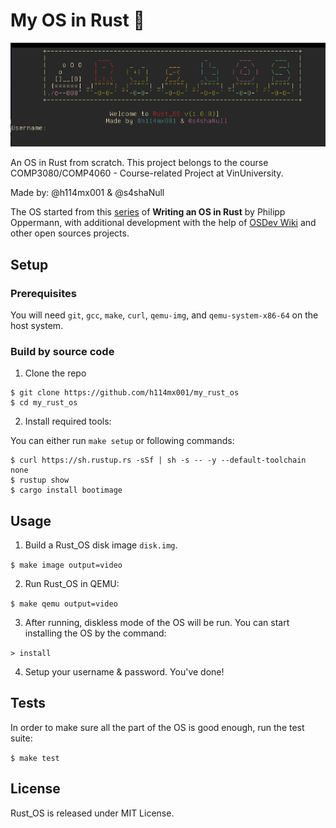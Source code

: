 # My OS in Rust 🦀

![](doc/rust_os.png)

An OS in Rust from scratch. This project belongs to the course COMP3080/COMP4060 - Course-related Project at VinUniversity. 

Made by: @h114mx001 & @s4shaNull

The OS started from this [series](https://os.phil-opp.com/) of **Writing an OS in Rust** by Philipp Oppermann, with additional development with the help of [OSDev Wiki](https://wiki.osdev.org/Main_Page) and other open sources projects. 

## Setup  

### Prerequisites 

You will need `git`, `gcc`, `make`, `curl`, `qemu-img`, and `qemu-system-x86-64` on the host system. 

### Build by source code

1. Clone the repo
```
$ git clone https://github.com/h114mx001/my_rust_os
$ cd my_rust_os 
```
2. Install required tools: 

You can either run `make setup` or following commands: 

```
$ curl https://sh.rustup.rs -sSf | sh -s -- -y --default-toolchain none
$ rustup show
$ cargo install bootimage
```

## Usage 

1. Build a Rust_OS disk image `disk.img`. 

`$ make image output=video`

2. Run Rust_OS in QEMU:

`$ make qemu output=video`

3. After running, diskless mode of the OS will be run. You can start installing the OS by the command:

`> install`

4. Setup your username & password. You've done!

## Tests 

In order to make sure all the part of the OS is good enough, run the test suite: 

`$ make test`

## License

Rust_OS is released under MIT License.
